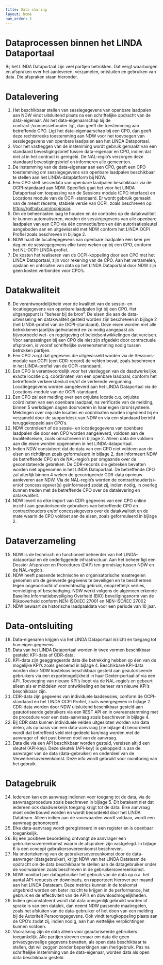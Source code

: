 ```yaml
---
title: Data sharing
layout: home
nav_order: 3
---
```


# Dataprocessen binnen het LINDA Dataportaal

Bij het LINDA Dataportaal zijn veel partijen betrokken. Dat vergt waarborgen en afspraken over het aanleveren, verzamelen, ontsluiten en gebruiken van data. Die afspraken staan hieronder.

# Datalevering
  
1. Het beschikbaar stellen van sessiegegevens van openbare laadpalen aan NDW vindt uitsluitend plaats na een schriftelijke opdracht van de data-eigenaar. Als het data-eigenaarschap bij de contract-/concessiehouder ligt, dan geeft die toestemming aan betreffende CPO. Ligt het data-eigenaarschap bij een CPO, dan geeft deze rechtstreeks toestemming aan NDW voor het toevoegen van sessiegegevens van openbare laadpalen aan het LINDA Dataportaal. 
2. Voor het vastleggen van de instemming wordt gebruik gemaakt van een standaard bevestigingsbrief tussen data-eigenaar en CPO, indien dat niet al in het contract is geregeld. De NAL-regio’s verzorgen deze standaard bevestigingsbrief en informeren alle gemeenten.
3. De instemming van de data-eigenaar aan een CPO, geeft een CPO toestemming om sessiegegevens van openbare laadpalen beschikbaar te stellen aan het LINDA-dataplatform bij NDW.
4. Een CPO stelt sessiedata van openbare laadpalen beschikbaar via de OCPI-standaard aan NDW. Specifiek gaat het voor het LINDA Dataportaal om toepassing van de Sessions module (CPO interface) en Locations module van de OCPI-standaard. Er wordt gebruik gemaakt van de meest recente, stabiele versie van OCPI, zoals beschreven op: https://github.com/ocpi/ocpi. 
5. Om de beheerlasten laag te houden en de controles op de datakwaliteit te kunnen automatiseren, worden de sessiegegevens van alle openbare laadpalen van een CPO via één connectie/bron en één autorisatiesleutel aangeboden aan en uitgewisseld met NDW conform het LINDA OCPI Profiel zoals beschreven in bijlage 2. 
6. NDW haalt de locatiegegevens van openbare laadpalen één keer per dag en de sessiegegevens elke twee weken op bij een CPO, conform het NL-OCPI-LINDA-profiel. 
7. De kosten het realiseren van de OCPI-koppeling door een CPO met het LINDA Dataportaal, zijn voor rekening van de CPO. Aan het verzamelen, opslaan en ontsluiten van data op het LINDA Dataportaal door NDW zijn geen kosten verbonden voor CPO’s.

# Datakwaliteit
8. De verantwoordelijkheid voor de kwaliteit van de sessie- en locatiegegevens van openbare laadpalen ligt bij een CPO. Het uitgangspunt is “beheer bij de bron”. De eisen die aan de data-uitwisseling en datakwaliteit gesteld worden zijn beschreven in bijlage 2 (het LINDA-profiel van de OCPI-standaard). Deze eisen worden met alle betrokkenen jaarlijks geëvalueerd en zo nodig aangepast als bijvoorbeeld wet- en regelgeving of beleidsontwikkelingen dat vereisen. Voor aanpassingen bij een CPO die niet zijn afgedekt door contractuele afspraken, is vooraf schriftelijke overeenstemming nodig tussen betrokken partijen.
9. Een CPO zorgt dat gegevens die uitgewisseld worden via de Sessions-module van OCPI (een CDR-record) de velden bevat, zoals beschreven in het LINDA-profiel van de OCPI-standaard.
10. Een CPO is verantwoordelijk voor het vastleggen van de daadwerkelijke, exacte locatie c.q. coördinaten van een openbare laadpaal, conform het betreffende verkeersbesluit en/of de verleende vergunning. Locatiegegevens worden aangeleverd aan het LINDA Dataportaal via de Locations-module van de OCPI-standaard.
11. Een CPO zal een melding over een onjuiste locatie c.q. onjuiste coördinaten van een openbare laadpaal, na verificatie van de melding, binnen 5 werkdagen dagen doorvoeren in haar eigen (bron)systeem. Meldingen over onjuiste locaties en coördinaten worden ingediend bij en verzameld door de supportdesk van NDW en via een standaard bericht teruggekoppeld aan CPO’s.
12. NDW controleert of de sessie- en locatiegegevens van openbare laadpalen die door een CPO worden aangeleverd, voldoen aan de kwaliteitseisen, zoals omschreven in bijlage 2. Alleen data die voldoen aan die eisen worden opgenomen in het LINDA-dataportaal.
13. Indien NDW constateert dat de data van een CPO niet voldoen aan de eisen en richtlijnen zoals geformuleerd in bijlage 2, dan informeert NDW de betreffende CPO en de NAL-regio’s per omgaande over de geconstateerde gebreken. De CDR-records die gebreken bevatten worden niet opgenomen in het LINDA Dataportaal. De betreffende CPO zal uiterlijk binnen 4 weken de gecorrigeerde CDR-data opnieuw aanleveren aan NDW. Via de NAL-regio’s worden de contracthouder(s)- en/of concessiegever(s) geïnformeerd zodat zij, indien nodig, in overleg kunnen treden met de betreffende CPO over de datalevering en datakwaliteit.    
14. NDW levert na elke import van CDR-gegevens van een CPO online inzicht aan geautoriseerde gebruikers van betreffende CPO en contracthouders en/of concessiegevers over de datakwaliteit en de mate waarin de CPO voldoet aan de eisen, zoals geformuleerd in bijlage 2.

# Dataverzameling
15. NDW is de technisch en functioneel beheerder van het LINDA-dataportaal en de onderliggende infrastructuur. Aan het beheer ligt een Dossier Afspraken en Procedures (DAP) ten grondslag tussen NDW en de NAL-regio’s.
16. NDW heeft passende technische en organisatorische maatregelen genomen om de geleverde gegevens te beveiligen en te beschermen tegen ongeoorloofd of onrechtmatig gebruik, onopzettelijk verlies, vernietiging of beschadiging. NDW werkt volgens de algemeen erkende Baseline Informatiebeveiliging Overheid (BIO) beveiligingsnorm van de Rijksoverheid conform NEN-ISO/IEC 27001 en NEN-ISO/IEC 27002
17. NDW bewaart de historische laadpaaldata voor een periode van 10 jaar. 

# Data-ontsluiting
18. Data-eigenaren krijgen via het LINDA Dataportaal inzicht en toegang tot hun eigen gegevens.
19. Data van het LINDA Dataportaal worden in twee vormen beschikbaar gesteld: KPI-data of CDR-data.
20. KPI-data zijn geaggregeerde data die betrekking hebben op één van de mogelijke KPI’s zoals genoemd in bijlage 4. Beschikbare KPI-data worden door NDW kosteloos beschikbaar gesteld aan geautoriseerde gebruikers via een exportmogelijkheid in haar Dexter-portaal of via een API. Toevoeging van nieuwe KPI’s loopt via de NAL-regio’s en gebeurt alleen als er middelen voor ontwikkeling en beheer van nieuwe KPI’s beschikbaar zijn. 
21. CDR-data zijn gegevens van individuele laadsessies, conform de OCPI-standaard en het LINDA OCPI Profiel, zoals weergegeven in bijlage 2. CDR-data worden door NDW uitsluitend beschikbaar gesteld aan geautoriseerde gebruikers via een REST API en in overeenstemming met de procedure voor een data-aanvraag zoals beschreven in bijlage 4.
22. Bij CDR data kunnen individuele velden uitgesloten worden van data delen, als op basis van een data-aanvraag (zie bijlage 4) beoordeeld wordt dat betreffend veld niet gedeeld kan/mag worden met de aanvrager of niet past binnen doel van de aanvraag.
23. Data die via een API beschikbaar worden gesteld, vereisen altijd een sleutel (API-key). Deze sleutel/ (API-key) is gekoppeld is aan de aanvrager van de data (data-gebruiker) en onderdeel van de Verwerkersovereenkomst. Deze info wordt gebruikt voor monitoring van het gebruik.

# Datagebruik
24. Iedereen kan een aanvraag indienen voor toegang tot de data, via de aanvraagprocedure zoals beschreven in bijlage 5. Dit betekent niet dat iedereen ook daadwerkelijk toegang krijgt tot de data. Elke aanvraag moet onderbouwd worden en wordt beoordeeld door het LINDA Datateam. Alleen indien aan de voorwaarden wordt voldaan, wordt een aanvraag gehonoreerd.
25. Elke data-aanvraag wordt geregistreerd in een register en is openbaar toegankelijk. 
26. Bij een positieve beoordeling ontvangt de aanvrager een gebruikersovereenkomst waarin de afspraken zijn vastgelegd. In bijlage 6 is een concept gebruikersovereenkomst beschreven.
27. Na ondertekening van de gebruikersovereenkomst door de data-aanvrager (datagebruiker), krijgt NDW van het LINDA Datateam de opdracht om de data beschikbaar te stellen aan de datagebruiker onder de voorwaarden zoals beschreven in de gebruikersovereenkomst.
28. NDW monitort per datagebruiker het gebruik van de data op o.a. het aantal API-requests en downloads, en rapporteert hierover per maand aan het LINDA Datateam. Deze metrics kunnen in de toekomst uitgebreid worden om beter inzicht te krijgen in de performance, het gebruik en de effectiviteit van de API’s en downloadmogelijkheden.
29. Indien geconstateerd wordt dat data oneigenlijk gebruikt worden of sprake is van een datalek, dan neemt NDW passende maatregelen, zoals het afsluiten van de data-gebruiker of het doen van een melding bij de Autoriteit Persoonsgegevens. Ook vindt terugkoppeling plaats aan de CPO’s zodat zij, indien nodig, aan hun wettelijke verplichtingen kunnen voldoen.
30. Vooralsnog zijn de data alleen voor geautoriseerde gebruikers toegankelijk. Alle partijen streven ernaar om data die geen privacygevoelige gegevens bevatten, als open data beschikbaar te stellen, dat wil zeggen zonder beperkingen aan (her)gebruik. Pas na schriftelijke instemming van de data-eigenaar, worden data als open data beschikbaar gesteld.
